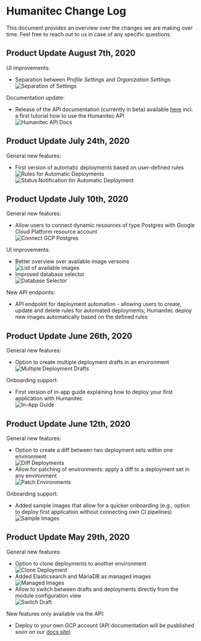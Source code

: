 # Humanitec Change Log

This document provides an overview over the changes we are making over time. Feel free to reach out to us in case of any specific questions.

## Product Update August 7th, 2020

UI improvements:

- Separation between *Profile Settings* and *Organization Settings*<br>
![Separation of Settings](_assets/images/2020-08-04_Separation_of_Settings.png)

Documentation update:

- Release of the API documentation (currently in beta) available [here](https://api-docs.humanitec.com) incl. a first tutorial how to use the Humanitec API<br>
![Humanitec API Docs](_assets/images/2020-08-04_API_Docs.png)

## Product Update July 24th, 2020

General new features:

- First version of automatic deployments based on user-defined rules<br>
![Rules for Automatic Deployments](_assets/images/2020-07-24_Automatic_Deyploments_Rules.png)<br>
![Status Notification for Automatic Deployment](_assets/images/2020-07-24_Automatic_Deployments_Notification.png)

## Product Update July 10th, 2020

General new features:

- Allow users to connect dynamic resources of type Postgres with Google Cloud Platform resource account<br>
![Connect GCP Postgres](_assets/images/2020-07-10_Connect_GCP_Postgres.png)

UI improvements:

- Better overview over available image versoins<br>
![List of available images](_assets/images/2020-07-10_Available_Images.png)
- Improved database selector<br>
![Database Selector](_assets/images/2020-07-10_Database_Selector.png)

New API endpoints:

- API endpoint for deployment automation - allowing users to create, update and delete rules for automated deployments; Humanitec deploy new images automatically based on the defined rules

## Product Update June 26th, 2020

General new features:

- Option to create multiple deployment drafts in an environment<br>
![Multiple Deployment Drafts](_assets/images/2020-06-26_Multiple_Deployment_Drafts.png)

Onboarding support:

- First version of in-app guide explaining how to deploy your first application with Humanitec<br>
![In-App Guide](_assets/images/2020-06-26_In-App_Guide.png)

## Product Update June 12th, 2020

General new features:

- Option to create a diff between two deployment sets within one environment<br>
![Diff Deployments](_assets/images/2020-06-12_Diff_Deployments.png)
- Allow for patching of environments: apply a diff to a deployment set in any environment<br>
![Patch Environments](_assets/images/2020-06-12_Patch_Environments.png)

Onboarding support:

- Added sample images that allow for a quicker onboarding (e.g., option to deploy first application without connecting own CI pipelines)<br>
![Sample Images](_assets/images/2020-06-12_Sample_Images.png)

## Product Update May 29th, 2020

General new features:

- Option to clone deployments to another environment<br>
![Clone Deployment](_assets/images/2020-05-29_Clone_Deployment.png)
- Added Elasticsearch and MariaDB as managed images<br>
![Managed Images](_assets/images/2020-05-29_Managed_Images.png)
- Allow to switch between drafts and deployments directly from the module configuration view<br>
![Switch Draft](_assets/images/2020-05-29_Switch_Draft.png)

New features only available via the API:

- Deploy to your own GCP account (API documentation will be pusblished soon on our [docs site](https://docs.humanitec.com))